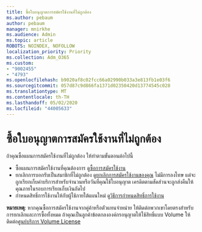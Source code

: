 ```yaml
---
title: ซื้อใบอนุญาตการสมัครใช้งานที่ไม่ถูกต้อง
ms.author: pebaum
author: pebaum
manager: mnirkhe
ms.audience: Admin
ms.topic: article
ROBOTS: NOINDEX, NOFOLLOW
localization_priority: Priority
ms.collection: Adm_O365
ms.custom:
- "9002455"
- "4793"
ms.openlocfilehash: b9020af8c02fcc66a02990b033a3e813fb1e03f6
ms.sourcegitcommit: 057d87c9d866fa1371d02350420d13774545c028
ms.translationtype: MT
ms.contentlocale: th-TH
ms.lasthandoff: 05/02/2020
ms.locfileid: "44005633"
---
```

# <a name="purchased-wrong-subscription-license"></a>ซื้อใบอนุญาตการสมัครใช้งานที่ไม่ถูกต้อง

ถ้าคุณซื้อแผนการสมัครใช้งานที่ไม่ถูกต้อง ให้ทําตามขั้นตอนต่อไปนี้

- ซื้อแผนการสมัครใช้งานที่คุณต้องการ ดู[ซื้อการสมัครใช้งาน](https://docs.microsoft.com/alchemyinsights/buy-a-subscription-to-office-365-for-business)
- ยกเลิกการบอกรับเป็นสมาชิกที่ไม่ถูกต้อง ดู[ยกเลิกการสมัครใช้งานของคุณ](https://docs.microsoft.com/alchemyinsights/canceling-your-office-365-subscription)
ไม่มีการลงโทษ แต่จะถูกเรียกเก็บค่าบริการสําหรับจํานวนหรือวันที่คุณใช้ใบอนุญาต เครดิตตามสัดส่วนจะถูกส่งคืนให้คุณภายในรอบการเรียกเก็บเงินถัดไป
- กําหนดสิทธิ์การใช้งานให้กับผู้ใช้ภายใต้แผนใหม่ ดู[วิธีการกําหนดสิทธิ์การใช้งาน](https://docs.microsoft.com/alchemyinsights/how-to-assign-a-license-to-a-user)

**หมายเหตุ**: หากคุณซื้อการสมัครใช้งานจากคู่ค้าหรือตัวแทนจําหน่าย ให้ติดต่อพวกเขาโดยตรงสําหรับการยกเลิกและการซื้อทั้งหมด ถ้าคุณเป็นลูกค้าข้อตกลงองค์กรอนุญาตให้ใช้สิทธิ์แบบ Volume ให้ติดต่อ[ศูนย์บริการ Volume License](https://support.microsoft.com/help/4471406/how-to-contact-the-microsoft-volume-licensing-service-center)
